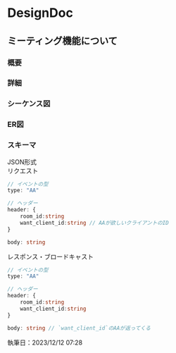 # DesignDoc

## ミーティング機能について

### 概要

### 詳細

### シーケンス図

### ER図

### スキーマ
JSON形式  
リクエスト
```typescript
// イベントの型
type: "AA"

// ヘッダー
header: {
    room_id:string
    want_client_id:string // AAが欲しいクライアントのID
}

body: string
```

レスポンス・ブロードキャスト
```typescript
// イベントの型
type: "AA"

// ヘッダー
header: {
    room_id:string
    want_client_id:string
}

body: string // `want_client_id`のAAが返ってくる
```

執筆日：2023/12/12 07:28
